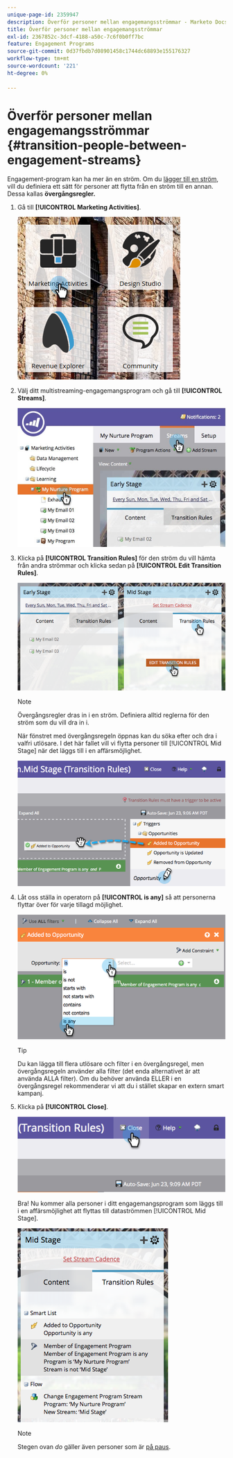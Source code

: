 ```yaml
---
unique-page-id: 2359947
description: Överför personer mellan engagemangsströmmar - Marketo Docs - produktdokumentation
title: Överför personer mellan engagemangsströmmar
exl-id: 2367852c-3dcf-4188-a50c-7c6f0b0ff7bc
feature: Engagement Programs
source-git-commit: 0d37fbdb7d08901458c1744dc68893e155176327
workflow-type: tm+mt
source-wordcount: '221'
ht-degree: 0%

---
```


# Överför personer mellan engagemangsströmmar {#transition-people-between-engagement-streams}

Engagement-program kan ha mer än en ström. Om du [lägger till en ström](/help/marketo/product-docs/email-marketing/drip-nurturing/creating-an-engagement-program/add-a-stream.md), vill du definiera ett sätt för personer att flytta från en ström till en annan. Dessa kallas **övergångsregler.**

1. Gå till **[!UICONTROL Marketing Activities]**.

   ![](assets/ma.png)

1. Välj ditt multistreaming-engagemangsprogram och gå till **[!UICONTROL Streams]**.

   ![](assets/multistream.jpg)

1. Klicka på **[!UICONTROL Transition Rules]** för den ström du vill hämta från andra strömmar och klicka sedan på **[!UICONTROL Edit Transition Rules]**.

   ![](assets/image2014-9-15-18-3a10-3a18.png)

   >[!NOTE]
   >
   >Övergångsregler dras in i en ström. Definiera alltid reglerna för den ström som du vill dra in i.

   När fönstret med övergångsregeln öppnas kan du söka efter och dra i valfri utlösare. I det här fallet vill vi flytta personer till [!UICONTROL Mid Stage] när det läggs till i en affärsmöjlighet.

   ![](assets/image2014-9-15-18-3a10-3a46.png)

1. Låt oss ställa in operatorn på **[!UICONTROL is any]** så att personerna flyttar över för varje tillagd möjlighet.

   ![](assets/image2014-9-15-18-3a11-3a14.png)

   >[!TIP]
   >
   >Du kan lägga till flera utlösare och filter i en övergångsregel, men övergångsregeln använder alla filter (det enda alternativet är att använda ALLA filter). Om du behöver använda ELLER i en övergångsregel rekommenderar vi att du i stället skapar en extern smart kampanj.

1. Klicka på **[!UICONTROL Close]**.

   ![](assets/image2014-9-15-18-3a11-3a23.png)

   Bra! Nu kommer alla personer i ditt engagemangsprogram som läggs till i en affärsmöjlighet att flyttas till dataströmmen [!UICONTROL Mid Stage].

   ![](assets/image2014-9-15-18-3a11-3a29.png)

   >[!NOTE]
   >
   >Stegen ovan *do* gäller även personer som är [på paus](/help/marketo/product-docs/email-marketing/drip-nurturing/using-engagement-programs/pause-people-in-an-engagement-program.md).
